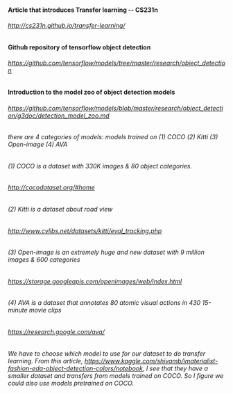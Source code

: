 #### Article that introduces Transfer learning -- CS231n
###### http://cs231n.github.io/transfer-learning/
#### Github repository of tensorflow object detection 
###### https://github.com/tensorflow/models/tree/master/research/object_detection
#### Introduction to the model zoo of object detection models
###### https://github.com/tensorflow/models/blob/master/research/object_detection/g3doc/detection_model_zoo.md
###### there are 4 categories of models: models trained on (1) COCO (2) Kitti (3) Open-image (4) AVA 
###### (1) COCO is a dataset with 330K images & 80 object categories. 
###### http://cocodataset.org/#home
###### (2) Kitti is a dataset about road view 
###### http://www.cvlibs.net/datasets/kitti/eval_tracking.php
###### (3) Open-image is an extremely huge and new dataset with 9 million images & 600 categories
###### https://storage.googleapis.com/openimages/web/index.html
###### (4) AVA is a dataset that annotates 80 atomic visual actions in 430 15-minute movie clips
######  https://research.google.com/ava/ 

###### We have to choose which model to use for our dataset to do transfer learning. From this article, https://www.kaggle.com/shivamb/imaterialist-fashion-eda-object-detection-colors/notebook, I see that they have a smaller dataset and transfers from models trained on COCO. So I figure we could also use models  pretrained on COCO.
